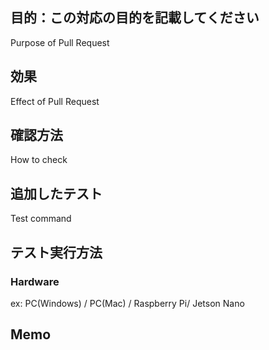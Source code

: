 ## 目的：この対応の目的を記載してください
Purpose of Pull Request

## 効果
Effect of Pull Request

## 確認方法
How to check

## 追加したテスト
Test command

## テスト実行方法

### Hardware
ex: PC(Windows) / PC(Mac) / Raspberry Pi/ Jetson Nano

## Memo

